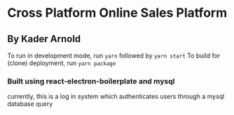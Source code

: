 # Cross Platform Online Sales Platform

## By Kader Arnold

To run in development mode, run `yarn` followed by `yarn start`
To build for (clone) deployment, run `yarn package`

### Built using react-electron-boilerplate and mysql

currently, this is a log in system which authenticates users through a mysql database query
